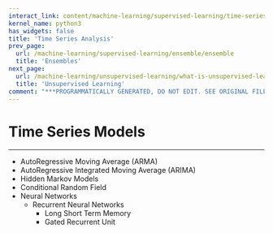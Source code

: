 ```yaml
---
interact_link: content/machine-learning/supervised-learning/time-series-analysis/time-series-models.ipynb
kernel_name: python3
has_widgets: false
title: 'Time Series Analysis'
prev_page:
  url: /machine-learning/supervised-learning/ensemble/ensemble
  title: 'Ensembles'
next_page:
  url: /machine-learning/unsupervised-learning/what-is-unsupervised-learning
  title: 'Unsupervised Learning'
comment: "***PROGRAMMATICALLY GENERATED, DO NOT EDIT. SEE ORIGINAL FILES IN /content***"
---
```



# Time Series Models



---
- AutoRegressive Moving Average (ARMA)
- AutoRegressive Integrated Moving Average (ARIMA)
- Hidden Markov Models
- Conditional Random Field
- Neural Networks
    - Recurrent Neural Networks
        - Long Short Term Memory
        - Gated Recurrent Unit

